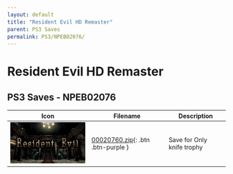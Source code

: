 ```yaml
---
layout: default
title: "Resident Evil HD Remaster"
parent: PS3 Saves
permalink: PS3/NPEB02076/
---
```

# Resident Evil HD Remaster

## PS3 Saves - NPEB02076

| Icon | Filename | Description |
|------|----------|-------------|
| ![Resident Evil HD Remaster](ICON0.PNG) | [00020760.zip](00020760.zip){: .btn .btn-purple } | Save for Only knife trophy |
